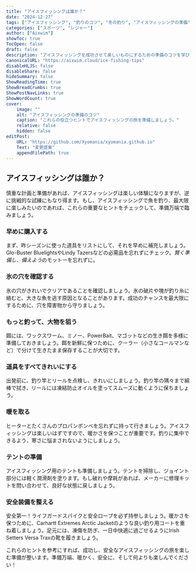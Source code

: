 ```yaml
---
title: "アイスフィッシングは誰か？"
date: "2024-12-27"
tags: ["アイスフィッシング", "釣りのコツ", "冬の釣り", "アイスフィッシングの準備"]
categories: ["スポーツ", "レジャー"]
author: ["Aixwim"]
showToc: true
TocOpen: false
draft: false
description: "アイスフィッシングを成功させて楽しいものにするための準備のコツを学びましょう。楽しく安全なアイスフィッシングの冒険に備えましょう！"
canonicalURL: "https://aixwim.cloud/ice-fishing-tips"
disableHLJS: false
disableShare: false
hideSummary: false
ShowReadingTime: true
ShowBreadCrumbs: true
ShowPostNavLinks: true
ShowWordCount: true
cover:
    image: ""
    alt: "アイスフィッシングの準備のコツ"
    caption: "これらの役立つヒントでアイスフィッシングの旅を準備しましょう。"
    relative: false
    hidden: false
editPost:
    URL: "https://github.com/Xyomania/xyomania.github.io"
    Text: "変更提案"
    appendFilePath: true
---
```


## アイスフィッシングは誰か？

慎重な計画と準備があれば、アイスフィッシングは楽しい体験になりますが、逆に挑戦的な試練にもなり得ます。もし、アイスフィッシングで魚を釣り、最大限に楽しみたいのであれば、これらの重要なヒントをチェックして、準備万端で臨みましょう。

### **早めに購入する**

まず、昨シーズンに使った道具をリストにして、それを早めに補充しましょう。Glo-Buster BluelightsやLindy Tazersなどの必需品を忘れずにチェック。*賢く準備し、備えよう*のモットーを忘れずに。

### **氷の穴を確認する**

氷の穴がきれいでクリアであることを確認しましょう。氷の破片や塊が釣り糸に絡むと、大きな魚を逃す原因となることがあります。成功のチャンスを最大限にするために、穴を障害物から守りましょう。

### **もっと釣って、大物を狙う**

餌には、ワックスワーム、ミノー、PowerBait、マゴットなどの生き餌を多様に準備しておきましょう。餌を新鮮に保つために、クーラー（小さなコールマンなど）で分けて生きたまま保存することが大切です。

### **道具をすべてきれいにする**

出発前に、釣り竿とリールを点検し、きれいにしましょう。釣り竿の隅々まで綿棒で拭き、リールには凍結防止オイルを塗ってスムーズに動くように保ちましょう。

### **暖を取る**

ヒーターとたくさんのプロパンボンベを忘れずに持って行きましょう。アイスフィッシングは楽しいはずですので、暖かさを保つことが重要です。釣りに集中できるよう、寒さに悩まされないようにしましょう。

### **テントの準備**

アイスフィッシング用のテントも準備しましょう。テントを掃除し、ジョイント部分には軽く潤滑剤を塗ります。もし破れや摩耗があれば、メーカーに修理キットを問い合わせて、良好な状態に戻しましょう。

### **安全装備を整える**

安全第一！ライフガードスパイクと安全ロープを必ず持参しましょう。暖かさを保つために、Carhartt Extremes Arctic Jacketのような良い釣り用コートを重ね着しましょう。足元には、凍傷を防ぎ、一日中快適に過ごせるようにIrish Setters Versa Traxの靴を履きましょう。

これらのヒントを参考にすれば、成功し、安全なアイスフィッシングの旅を楽しむ準備が整います。準備万端、暖かく、安全に、そして何よりも楽しんでください！
